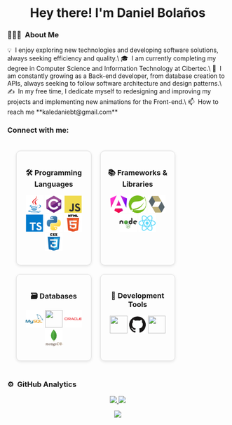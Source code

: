 
<h1 align="center">Hey there! I'm Daniel Bolaños</h1>
<h3 align="left">👨🏻‍💻 &nbsp;About Me</h3>
💡 &nbsp;I enjoy exploring new technologies and developing software solutions, always seeking efficiency and quality.\
🎓 &nbsp;I am currently completing my degree in Computer Science and Information Technology at Cibertec.\
🌱 &nbsp;I am constantly growing as a Back-end developer, from database creation to APIs, always seeking to follow software architecture and design patterns.\
✍️ &nbsp;In my free time, I dedicate myself to redesigning and improving my projects and implementing new animations for the Front-end.\
📫 &nbsp;How to reach me **kaledaniebt@gmail.com**

<h3 align="left">Connect with me:</h3>
<p align="left">
</p>

<table align="center" style="width:80%; border-collapse:separate; border-spacing:20px;">
  <tr>
        <td style="width:50%; vertical-align:top; text-align:center; border:1px solid #ddd; border-radius:10px; padding:15px; box-shadow:0 2px 6px rgba(0,0,0,0.1);">
      <h3 align="center">🛠 Programming Languages</h3>
      <p align="center">
        <img src="https://raw.githubusercontent.com/devicons/devicon/master/icons/java/java-original.svg" width="40" height="40"/>
        <img src="https://raw.githubusercontent.com/devicons/devicon/master/icons/csharp/csharp-original.svg" width="40" height="40"/>
        <img src="https://raw.githubusercontent.com/devicons/devicon/master/icons/javascript/javascript-original.svg" width="40" height="40"/>
        <img src="https://raw.githubusercontent.com/devicons/devicon/master/icons/typescript/typescript-original.svg" width="40" height="40"/>
        <img src="https://raw.githubusercontent.com/devicons/devicon/master/icons/python/python-original.svg" width="40" height="40"/>
        <img src="https://raw.githubusercontent.com/devicons/devicon/master/icons/html5/html5-original-wordmark.svg" width="40" height="40"/>
        <img src="https://raw.githubusercontent.com/devicons/devicon/master/icons/css3/css3-original-wordmark.svg" width="40" height="40"/>
      </p>
    </td>
        <td style="width:50%; vertical-align:top; text-align:center; border:1px solid #ddd; border-radius:10px; padding:15px; box-shadow:0 2px 6px rgba(0,0,0,0.1);">
      <h3 align="center">📚 Frameworks & Libraries</h3>
      <p align="center">
        <img src="https://raw.githubusercontent.com/devicons/devicon/master/icons/angular/angular-original.svg" width="40" height="40"/>
        <img src="https://raw.githubusercontent.com/devicons/devicon/master/icons/spring/spring-original.svg" width="40" height="40"/>
        <img src="https://raw.githubusercontent.com/devicons/devicon/master/icons/hibernate/hibernate-original.svg" width="40" height="40"/>
        <img src="https://raw.githubusercontent.com/devicons/devicon/master/icons/nodejs/nodejs-original-wordmark.svg" width="40" height="40"/>
        <img src="https://raw.githubusercontent.com/devicons/devicon/master/icons/react/react-original.svg" width="40" height="40"/>
      </p>
    </td>
  </tr>
  <tr>
        <td style="width:50%; vertical-align:top; text-align:center; border:1px solid #ddd; border-radius:10px; padding:15px; box-shadow:0 2px 6px rgba(0,0,0,0.1);">
      <h3 align="center">🗃 Databases</h3>
      <p align="center">
        <img src="https://raw.githubusercontent.com/devicons/devicon/master/icons/mysql/mysql-original-wordmark.svg" width="40" height="40"/>
        <img src="https://www.svgrepo.com/show/303229/microsoft-sql-server-logo.svg" width="40" height="40"/>
        <img src="https://raw.githubusercontent.com/devicons/devicon/master/icons/oracle/oracle-original.svg" width="40" height="40"/>
        <img src="https://raw.githubusercontent.com/devicons/devicon/master/icons/mongodb/mongodb-original-wordmark.svg" width="40" height="40"/>
      </p>
    </td>
        <td style="width:50%; vertical-align:top; text-align:center; border:1px solid #ddd; border-radius:10px; padding:15px; box-shadow:0 2px 6px rgba(0,0,0,0.1);">
      <h3 align="center">🧰 Development Tools</h3>
      <p align="center">
        <img src="https://www.vectorlogo.zone/logos/git-scm/git-scm-icon.svg" width="40" height="40"/>
        <img src="https://raw.githubusercontent.com/devicons/devicon/master/icons/github/github-original.svg" width="40" height="40"/>
        <img src="https://www.vectorlogo.zone/logos/getpostman/getpostman-icon.svg" width="40" height="40"/>
      </p>
    </td>
  </tr>
</table>


### ⚙️ &nbsp;GitHub Analytics

<p align="center">
  <a href="https://github.com/Daniel-Kyle-BT">
    <img height="180em" src="https://github-readme-stats-eight-theta.vercel.app/api?username=Daniel-Kyle-BT&show_icons=true&theme=algolia&include_all_commits=true&count_private=true"/>
  </a>
  <a href="https://github.com/Daniel-Kyle-BT">
    <img height="180em" src="https://github-readme-stats-eight-theta.vercel.app/api/top-langs/?username=Daniel-Kyle-BT&layout=compact&langs_count=8&theme=algolia"/>
  </a>
</p>

<p align="center">
  <img height="180em" src="https://github-readme-streak-stats.herokuapp.com/?user=Daniel-Kyle-BT
&theme=dark&hide_border=true"/>
</p>
